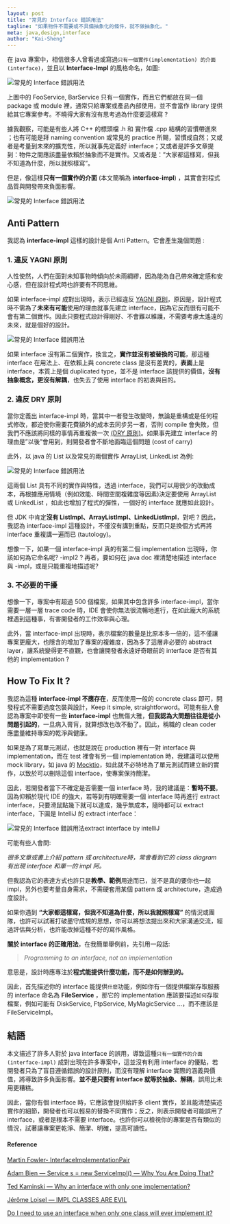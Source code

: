 ```yaml
---
layout: post
title: "常見的 Interface 錯誤用法"
tagline: "如果物件不需要或不具備抽象化的條件，就不做抽象化。"
meta: java,design,interface
author: "Kai-Sheng"
--- 
```


在 java 專案中，相信很多人曾看過或寫過`只有一個實作(implementation) 的介面 (interface)`，並且以 **Interface-Impl** 的風格命名，如圖:

![常見的 Interface 錯誤用法](/assets/image/interface-impl-dir.png?style=center)

上圖中的 FooService, BarService 只有一個實作，而且它們都放在同一個 package 或 module 裡，通常只給專案或產品內部使用，並不會當作 library 提供給其它專案參考。不曉得大家有沒有思考過為什麼要這樣寫 ?

據我觀察，可能是有些人將 C++ 的標頭檔 .h 和 實作檔 .cpp 結構的習慣帶進來 ；也有可能是拜 naming convention 或常見的 practice 所賜，習慣成自然；又或者是考量到未來的擴充性，所以就事先定義好 interface；又或者是許多文章提到：物件之間應該盡量依賴於抽象而不是實作。又或者是：”大家都這樣寫，但我不知道為什麼，所以就照樣寫”。

但是，像這樣**只有一個實作的介面** (本文簡稱為 **interface-impl**) ，其實會對程式品質與開發帶來負面影響。

![常見的 Interface 錯誤用法](/assets/image/interface-impl.png?style=center)

## Anti Pattern

我認為 **interface-impl** 這樣的設計是個 Anti Pattern。它會產生幾個問題 :

### 1. 違反 YAGNI 原則

人性使然，人們在面對未知事物時傾向於未雨綢繆，因為能為自己帶來確定感和安心感，但在設計程式時也許要有不同思維。

如果 interface-impl 成對出現時，表示已經違反 [YAGNI 原則](https://en.wikipedia.org/wiki/You_aren%27t_gonna_need_it)，原因是，設計程式時不需為了**未來有可能**使用的理由就事先建立 interface，因為它反而很有可能不會有第二個實作。因此只要程式設計得剛好、不會難以維護，不需要考慮太遙遠的未來，就是個好的設計。

![常見的 Interface 錯誤用法](/assets/image/interface-impl-yagni.png?style=center)

如果 interface 沒有第二個實作，換言之，**實作並沒有被替換的可能**，那這種 interface 在用法上、在依賴上與 concrete class 是沒有差異的，**表面**上是 interface，本質上是個 duplicated type，並不是 interface 該提供的價值，**沒有抽象概念，更沒有解耦**，也失去了使用 interface 的初衷與目的。

### 2. 違反 DRY 原則

當你定義出 interface-impl 時，當其中一者發生改變時，無論是重構或是任何程式修改，都迫使你需要花費額外的成本去同步另一者，否則 compile 會失敗，但我們不應該將同樣的事情再重複做一次 [(DRY 原則)](https://en.wikipedia.org/wiki/Don%27t_repeat_yourself)。如果事先建立 interface 的理由是”以後”會用到，則開發者會不斷地面臨這個問題 (cost of carry)

此外，以 java 的 List 以及常見的兩個實作 ArrayList, LinkedList 為例:

![常見的 Interface 錯誤用法](/assets/image/interface-impl-list.png?style=center)

這兩個 List 具有不同的實作與特性，透過 interface，我們可以用很少的改動成本，再根據應用情境（例如效能、時間空間複雜度等因素)決定要使用 ArrayList 或 LinkedList ，如此也增加了程式的彈性，一個好的 interface 就應如此設計。

但 JDK 中肯定**沒有 ListImpl、ArrayListImpl、LinkedListImpl**，對吧 ? 因此，我認為 interface-impl 這種設計，不僅沒有講到重點，反而只是換個方式再將 interface 重複講一遍而已 (tautology)。

想像一下，如果一個 interface-impl 真的有第二個 implementation 出現時，你該如何為它命名呢? -impl2 ? 再者，要如何在 java doc 裡清楚地描述 interface 與 -impl，或是只能重複地描述呢?

### 3. 不必要的干擾

想像一下，專案中有超過 500 個檔案，如果其中包含許多 interface-impl，當你需要一層一層 trace code 時，IDE 會使你無法很流暢地進行，在如此龐大的系統裡遇到這種事，有害開發者的工作效率與心理。

此外，當 interface-impl 出現時，表示檔案的數量是比原本多一倍的，這不僅讓專案更龐大，也隱含的增加了專案的複雜度，因為多了這層非必要的 abstract layer，讓系統變得更不直觀，也會讓開發者永遠好奇眼前的 interface 是否有其他的 implementation ?

## How To Fix It ?

我認為這種 **interface-impl 不應存在**，反而使用一般的 concrete class 即可，開發程式不需要過度包裝與設計，Keep it simple, straightforword。可能有些人會認為專案中即使有一些 **interface-impl** 也無傷大雅，**但我認為大問題往往是從小問題引起的**，一旦病入膏肓，就算想改也改不動了。因此，稱職的 clean coder 應盡量維持專案的乾淨與健康。

如果是為了寫單元測試，也就是說在 production 裡有一對 interface 與 implementation，而在 test 裡會有另一個 implementation 時，我建議可以使用 mock library，如 java 的 [Mocktio](https://site.mockito.org/)，如此就不必特地為了單元測試而建立新的實作，以致於可以刪除這個 interface，使專案保持簡潔。

因此，若開發者當下不確定是否需要一個 interface 時，我的建議是：**暫時不要**。因為仰賴於現代 IDE 的強大，若等到有明確需要一個 interface 時再進行 extract interface，只要滑鼠點幾下就可以達成，幾乎無成本，隨時都可以 extract interface，下圖是 IntelliJ 的 extract interface：

![常見的 Interface 錯誤用法](https://miro.medium.com/max/1400/0*Pf8uNoMzyWkN6buL.png?style=center)extract interface by intelliJ

可能有些人會問:

_很多文章或書上介紹 pattern 或 architecture時，常會看到它的 class diagram 有出現 interface 和單一的 impl 阿。_

但我認為它的表達方式也許只是**教學、範例**用途而已，並不是真的要你也一起 impl，另外也要考量自身需求，不需硬套用某個 pattern 或 architecture，造成過度設計。

如果你遇到 **“大家都這樣寫，但我不知道為什麼，所以我就照樣寫”** 的情況或團隊，也許可以試著打破墨守成規的思想，你可以將想法提出來和大家溝通交流，經過評估與分析，也許能改掉這種不好的寫作風格。

**關於 interface 的正確用法**，在我簡單舉例前，先引用一段話:

> 
> _Programming to an interface, not an implementation_
> 

意思是，設計時應專注於**程式能提供什麼功能，而不是如何辦到的。**

因此，首先描述你的 interface 能提供`什麼`功能，例如你有一個提供檔案存取服務的 interface 命名為 **FileService** ，那它的 implementation 應該要描述`如何`存取檔案，例如可能有 DiskService, FtpService, MyMagicService …，而不應該是 FileServiceImpl。

## 結語

本文描述了許多人對於 java interface 的誤用，導致這種`只有一個實作的介面 (interface-impl)` 成對出現在許多專案中，這並沒有利用 interface 的優點，若開發者只為了盲目遵循錯誤的設計原則，而沒有理解 interface 實際的涵義與價值，將導致許多負面影響。**並不是只要有 interface 就等於抽象、解耦**，誤用比未用更糟糕。

因此，當你有個 interface 時，它應該會提供給許多 client 實作，並且能清楚描述實作的細節，開發者也可以輕易的替換不同實作；反之，則表示開發者可能誤用了 interface，或者是根本不需要 interface。也許你可以檢視你的專案是否有類似的情況，試著讓專案更乾淨、簡潔、明確，提高可讀性。

#### Reference

[Martin Fowler- InterfaceImplementationPair](https://martinfowler.com/bliki/InterfaceImplementationPair.html)

[Adam Bien — Service s = new ServiceImpl() — Why You Are Doing That?](http://adambien.blog/roller/abien/entry/service_s_new_serviceimpl_why)

[Ted Kaminski — Why an interface with only one implementation?](https://www.tedinski.com/2018/07/31/interfaces-cutting-dependencies.html)

[Jérôme Loisel — IMPL CLASSES ARE EVIL](https://octoperf.com/blog/2016/10/27/impl-classes-are-evil/)

[Do I need to use an interface when only one class will ever implement it?](https://softwareengineering.stackexchange.com/questions/159813/do-i-need-to-use-an-interface-when-only-one-class-will-ever-implement-it/159815#159815)
